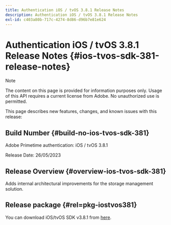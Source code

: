 ```yaml
---
title: Authentication iOS / tvOS 3.8.1 Release Notes
description: Authentication iOS / tvOS 3.8.1 Release Notes
exl-id: c403a80b-717c-4274-8d86-d96b7e81e624
---
```

# Authentication iOS / tvOS 3.8.1 Release Notes {#ios-tvos-sdk-381-release-notes}

>[!NOTE]
>
>The content on this page is provided for information purposes only. Usage of this API requires a current license from Adobe. No unauthorized use is permitted.

This page describes new features, changes, and known issues with this release:

## Build Number {#build-no-ios-tvos-sdk-381}

Adobe Primetime authentication: iOS / tvOS 3.8.1

Release Date: 26/05/2023

 

## Release Overview {#overview-ios-tvos-sdk-381}

Adds internal architectural improvements for the storage management solution.

## Release package {#rel=pkg-iostvos381}

You can download iOS/tvOS SDK v3.8.1 from [here](https://tve.zendesk.com/hc/en-us/articles/204963209).
